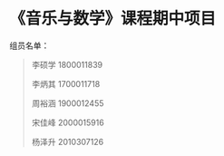 # 《音乐与数学》课程期中项目

组员名单：
> 李硕学 1800011839
> 
> 李炳其 1700011718
> 
> 周裕涵 1900012455
> 
> 宋佳峰 2000015916
> 
> 杨泽升 2010307126
